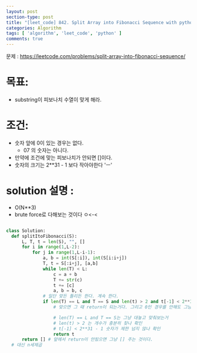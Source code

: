 ```yaml
---
layout: post
section-type: post
title: "[leet_code] 842. Split Array into Fibonacci Sequence with python3"
categories: Algorithm
tags: [ 'algorithm', 'leet_code', 'python' ]
comments: true
---
```



문제 : https://leetcode.com/problems/split-array-into-fibonacci-sequence/

# 목표:
- substring이 피보나치 수열이 맞게 해라.

# 조건:
- 숫자 앞에 0이 있는 경우는 없다.
  - 07 의 숫자는 아니다.
- 만약에 조건에 맞는 피보나치가 안되면 []이다.
- 숫자의 크기는 2**31 - 1 보다 작아야한다 'ㅡ'
# solution 설명 :
- O(N**3)
- brute force로 다해보는 것이다 ㅇ<-<


``` python

class Solution:
  def splitItoFibonacci(S):
      L, T, t = len(S), "", []
      for i in range(1,L-2):
          for j in range(1,L-i-1):
              a, b = int(S[:i]), int(S[i:i+j])
              T, t = S[:i+j], [a,b]
              while len(T) < L:
                  c = a + b
                  T += str(c)
                  t += [c]
                  a, b = b, c
              # 일단 맞든 틀리든 한다. 계속 한다.
              if len(T) == L and T == S and len(t) > 2 and t[-1] < 2**31 - 1:
                  # 맞으면 그 때 return이 되는거다. 그리고 0인 경우를 안해도 그냥 어차피 여기서 걸러진다.

                  # len(T) == L and T == S는 그냥 대놓고 맞춰보는거
                  # len(t) > 2 는 개수가 충분히 찾나 확인
                  # t[-1] < 2**31 - 1 숫자가 제한 넘지 않나 확인
                  return t
      return [] # 앞에서 return이 안됬으면 그냥 [] 주는 것이다.
  # 대신 n세제곱
```
